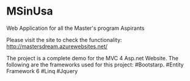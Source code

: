 # MSinUsa
Web Application for all the Master's program Aspirants

Please visit the site to check the functionality:
http://mastersdream.azurewebsites.net/

The project is a complete demo for the MVC 4 Asp.net Website. The following are the frameworks used for this project:
#Bootstarp.
#Entity Framework 6
#Linq 
#Jquery
